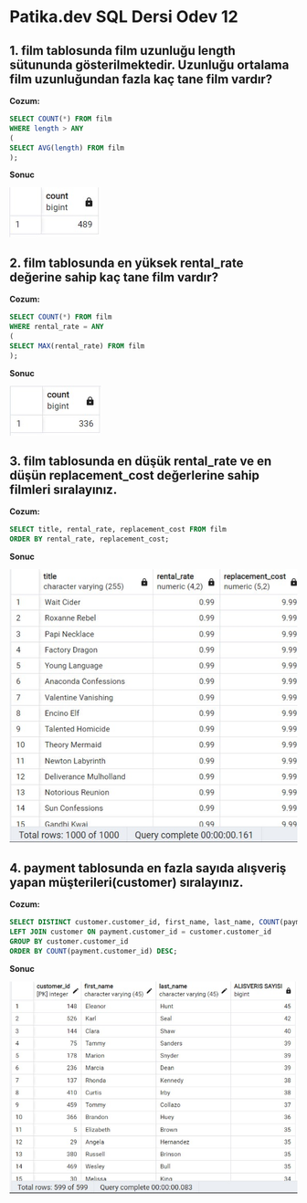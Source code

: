 # Patika.dev SQL Dersi Odev 12


## 1. film tablosunda film uzunluğu length sütununda gösterilmektedir. Uzunluğu ortalama film uzunluğundan fazla kaç tane film vardır?

**Cozum:**

```SQL
SELECT COUNT(*) FROM film
WHERE length > ANY
(
SELECT AVG(length) FROM film
);
```

**Sonuc**

![Sonuc](/images/SqlOdev12_1.jpg)

## 2. film tablosunda en yüksek rental_rate değerine sahip kaç tane film vardır?

**Cozum:**

```SQL
SELECT COUNT(*) FROM film
WHERE rental_rate = ANY
(
SELECT MAX(rental_rate) FROM film
);
```

**Sonuc**

![Sonuc](/images/SqlOdev12_2.jpg)

## 3. film tablosunda en düşük rental_rate ve en düşün replacement_cost değerlerine sahip filmleri sıralayınız.

**Cozum:**

```SQL
SELECT title, rental_rate, replacement_cost FROM film
ORDER BY rental_rate, replacement_cost;
```

**Sonuc**

![Sonuc](/images/SqlOdev12_3.jpg)

## 4. payment tablosunda en fazla sayıda alışveriş yapan müşterileri(customer) sıralayınız.

**Cozum:**

```SQL
SELECT DISTINCT customer.customer_id, first_name, last_name, COUNT(payment.customer_id) AS "ALISVERIS SAYISI" FROM payment
LEFT JOIN customer ON payment.customer_id = customer.customer_id
GROUP BY customer.customer_id
ORDER BY COUNT(payment.customer_id) DESC;
```

**Sonuc**

![Sonuc](/images/SqlOdev12_4.jpg)
